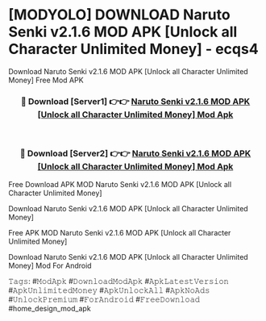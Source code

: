 # [MODYOLO] DOWNLOAD Naruto Senki v2.1.6 MOD APK [Unlock all Character Unlimited Money] - ecqs4
Download Naruto Senki v2.1.6 MOD APK [Unlock all Character Unlimited Money] Free Mod APK

<div align="center">
<h3>🔴 Download [Server1] 👉👉 <a href="https://apk-comot.site?title=Naruto_Senki_v2.1.6_MOD_APK_[Unlock_all_Character_Unlimited_Money]">Naruto Senki v2.1.6 MOD APK [Unlock all Character Unlimited Money] Mod Apk</a></h3><br>

<h3>🔴 Download [Server2] 👉👉 <a href="https://apk-comot.site?title=Naruto_Senki_v2.1.6_MOD_APK_[Unlock_all_Character_Unlimited_Money]">Naruto Senki v2.1.6 MOD APK [Unlock all Character Unlimited Money] Mod Apk</a></h3>
</div>


Free Download APK MOD Naruto Senki v2.1.6 MOD APK [Unlock all Character Unlimited Money]

Download Naruto Senki v2.1.6 MOD APK [Unlock all Character Unlimited Money] 

Free APK MOD Naruto Senki v2.1.6 MOD APK [Unlock all Character Unlimited Money] 

Download Naruto Senki v2.1.6 MOD APK [Unlock all Character Unlimited Money] Mod For Android

𝚃𝚊𝚐𝚜: #𝙼𝚘𝚍𝙰𝚙𝚔 #𝙳𝚘𝚠𝚗𝚕𝚘𝚊𝚍𝙼𝚘𝚍𝙰𝚙𝚔 #𝙰𝚙𝚔𝙻𝚊𝚝𝚎𝚜𝚝𝚅𝚎𝚛𝚜𝚒𝚘𝚗 #𝙰𝚙𝚔𝚄𝚗𝚕𝚒𝚖𝚒𝚝𝚎𝚍𝙼𝚘𝚗𝚎𝚢 #𝙰𝚙𝚔𝚄𝚗𝚕𝚘𝚌𝚔𝙰𝚕𝚕 #𝙰𝚙𝚔𝙽𝚘𝙰𝚍𝚜 #𝚄𝚗𝚕𝚘𝚌𝚔𝙿𝚛𝚎𝚖𝚒𝚞𝚖 #𝙵𝚘𝚛𝙰𝚗𝚍𝚛𝚘𝚒𝚍 #𝙵𝚛𝚎𝚎𝙳𝚘𝚠𝚗𝚕𝚘𝚊𝚍 #home_design_mod_apk